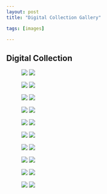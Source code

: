 ```yaml
---
layout: post
title: "Digital Collection Gallery"

tags: [images]

---
```


<h2>Digital Collection</h2>
<figure class="half">
	<img src="/assets/img/gallery/Digital_9420.jpg">
	<img src="/assets/img/gallery/Digital_9454.jpg">

</figure>
<figure class="half">
	<img src="/assets/img/gallery/Digital_9437.jpg">
	<img src="/assets/img/gallery/Digital_9446.jpg">
</figure>
<figure class="half">
	<img src="/assets/img/gallery/Digital_9449.jpg">
	<img src="/assets/img/gallery/Digital_9452.jpg">
</figure>
<figure class="half">
	<img src="/assets/img/gallery/Digital_9425.jpg">
	<img src="/assets/img/gallery/Digital_9455.jpg">
</figure>
<figure class="half">
	<img src="/assets/img/gallery/Digital_9458.jpg">
	<img src="/assets/img/gallery/Digital_9459.jpg">
</figure>
<figure class="half">
	<img src="/assets/img/gallery/Digital_9467.jpg">
	<img src="/assets/img/gallery/Digital_9469.jpg">
</figure>
<figure class="half">
	<img src="/assets/img/gallery/Digital_9472.jpg">
	<img src="/assets/img/gallery/Digital_9473.jpg">
</figure>
<figure class="half">
	<img src="/assets/img/gallery/Digital_9475.jpg">
	<img src="/assets/img/gallery/Digital_9482.jpg">
</figure>
<figure class="half">
	<img src="/assets/img/gallery/Digital_9485.jpg">
	<img src="/assets/img/gallery/Digital_9487.jpg">
</figure>
<figure class="half">
	<img src="/assets/img/gallery/Digital_9489.jpg">
	<img src="/assets/img/gallery/Digital_9496.jpg">
</figure>
